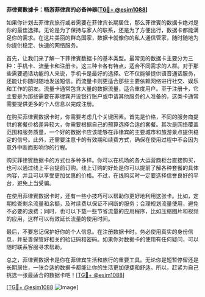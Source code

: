**菲律賓數據卡：畅游菲律宾的必备神器[[TG💪+ @esim1088](https://t.me/s/esim1088)]**

如果你计划去菲律宾旅行或者需要在菲律宾长期居住，那么菲律賓的数据卡绝对是你的最佳选择。无论是为了保持与家人的联系，还是为了方便出行，数据卡都能满足你的需求。在这片美丽的群岛国家，数据卡就像你的私人通信管家，随时随地为你提供稳定、快速的网络服务。

首先，让我们来了解一下菲律賓数据卡的基本类型。最常见的数据卡主要分为三种：手机卡、流量卡和注册卡。这三种卡各有特点，适合不同需求的人群。对于那些需要通话功能的人来说，手机卡是最好的选择。它不仅能够提供语音通话服务，还能让你随时随地发送短信。而流量卡则更适合那些主要依赖网络进行社交、娱乐和工作的朋友。流量卡通常包含大量的数据流量，适合重度用户。至于注册卡，它主要是为那些需要在菲律宾开设银行账户或申请其他服务的人准备的，这类卡通常需要提供更多的个人信息以完成注册。

在购买菲律賓数据卡时，你需要考虑几个关键因素。首先是价格，不同的服务商提供的套餐价格差异较大，你需要根据自己的预算选择合适的套餐。其次是网络覆盖范围和服务质量，一个好的数据卡应该能够在菲律宾的主要城市和旅游景点提供稳定的信号。此外，还需要注意卡的有效期和续费方式，确保在使用过程中不会因为意外中断而影响你的行程。

购买菲律賓数据卡的方式也多种多样。你可以在机场的各大运营商柜台直接购买，也可以通过线上平台提前订购。线上订购的好处是你可以提前了解各种套餐的具体内容，并且可以享受更加优惠的价格。不过，在线购买时一定要选择信誉良好的平台，避免上当受骗。

在使用菲律賓数据卡时，还有一些小技巧可以帮助你更好地利用这张卡。比如，定期检查剩余流量和余额，及时续费以保证不间断的服务；合理规划流量使用，避免不必要的浪费；同时，也可以下载一些节省流量的应用程序，比如压缩图片和视频的应用，这样可以有效延长流量的使用时间。

最后，不要忘记保护好你的个人信息。在注册数据卡时，务必使用真实的身份信息，并妥善保管好相关的验证码和密码。如果你对数据卡的使用有任何疑问，可以随时联系客服寻求帮助。

总之，菲律賓数据卡是你在菲律宾生活和旅行的重要工具。无论你是短暂停留还是长期居住，一张合适的数据卡都能让你的生活更加便捷和舒适。所以，赶紧为自己挑选一张最适合的数据卡吧！[[TG💪+ @esim1088](https://t.me/s/esim1088)]

[[TG💪+ @esim1088](https://t.me/s/esim1088) ![Image](https://i.postimg.cc/4NQfJmqS/Snipaste-2025-05-13-00-14-12.png)]